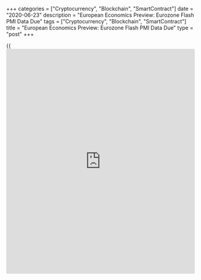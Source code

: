 +++
categories = ["Cryptocurrency", "Blockchain", "SmartContract"]
date = "2020-06-23"
description = "European Economics Preview: Eurozone Flash PMI Data Due"
tags = ["Cryptocurrency", "Blockchain", "SmartContract"]
title = "European Economics Preview: Eurozone Flash PMI Data Due"
type = "post"
+++

{{<iframe id="large-banner" src="https://www.bounty.group/#slide=3.0" width="100%" height="600" scrolling="no" style="border: 0px solid rgb(216, 221, 230); border-radius: 3px;">}}

Flash Purchasing Managers' survey data from euro area and the UK are due
on Tuesday, headlining a light day for the European economic [news](https://www.letsplayfx.com/blog/forex-news-website/).

At 3.15 am ET, France preliminary Purchasing Managers' survey results
are due for June. The composite output index is expected to advance to
46.3 in June from 32.1 in the previous month.

At 3.30 am ET, IHS Markit releases Germany's flash PMI data. Economists
forecast the composite index to rise to 44.2 in June from 32.3 in the
previous month.

Half an hour later, Eurozone flash PMI results are due. The composite
output index is seen at 42.4 in June versus 31.9 a month ago.

At 4.30 am ET, IHS Markit is slated to publish UK composite PMI survey
data. The flash composite indicator is expected to improve to 41.0 in
June from 30.0 in May.

At 8.00 am ET, Hungary's central bank announces its rate decision. The
bank is expected to retain its key rate at 0.9 percent.

For comments and feedback [contact](https://www.playgroundfx.com/contact/): editorial@rtt[news](https://www.letsplayfx.com/blog/forex-news-website/).com

[Economic News][1]

 **What parts of the world are seeing the best (and worst) economic
performances lately? Click[here][2] to check out our [Econ Scorecard][2]
and find out! See up-to-the-moment [ranking](https://www.playgroundfx.com/blog/crypto-exchange-ranking/)s for the best and worst
performers in [GDP][3], [unemployment rate][4], [inflation][5] and much
more.**

   1. www.rtt[news](https://www.letsplayfx.com/blog/forex-news-website/).com/Content/EconomicNews.aspx
   2. www.rtt[news](https://www.letsplayfx.com/blog/forex-news-website/).com/economic-scorecard/world-rank/PPI/highest-performance.aspx
   3. www.rtt[news](https://www.letsplayfx.com/blog/forex-news-website/).com/economic-scorecard/world-rank/GDP/highest-performance.aspx
   4. www.rtt[news](https://www.letsplayfx.com/blog/forex-news-website/).com/economic-scorecard/world-rank/unemployment-rate/lowest-performance.aspx
   5. www.rtt[news](https://www.letsplayfx.com/blog/forex-news-website/).com/economic-scorecard/world-rank/CPI/highest-performance.aspx